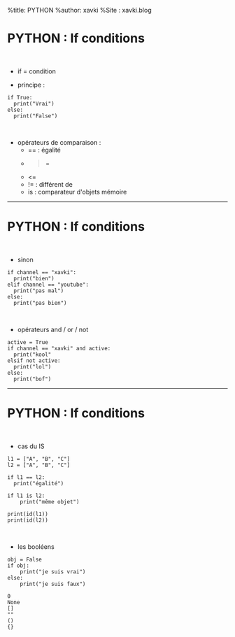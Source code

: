 %title: PYTHON
%author: xavki
%Site : xavki.blog


# PYTHON : If conditions


<br>


* if = condition

* principe :

```
if True:
  print("Vrai")
else:
  print("False")
```
<br>


* opérateurs de comparaison :
	* == : égalité
  * >=
  * <=
  * != : différent de
  * is : comparateur d'objets mémoire

----------------------------------------------

# PYTHON : If conditions


<br>


* sinon

```
if channel == "xavki":
  print("bien")
elif channel == "youtube":
  print("pas mal")
else:
  print("pas bien")
```

<br>


* opérateurs and / or / not

```
active = True
if channel == "xavki" and active:
  print("kool"
elsif not active:
  print("lol")
else:
  print("bof")
```

------------------------------------------------


# PYTHON : If conditions


<br>


* cas du IS

```
l1 = ["A", "B", "C"]
l2 = ["A", "B", "C"]

if l1 == l2:
  print("égalité")

if l1 is l2:
	print("même objet")

print(id(l1))
print(id(l2))
```

<br>


* les booléens

```
obj = False
if obj:
    print("je suis vrai")
else:
    print("je suis faux")
```

```
0
None
[]
""
()
{}
```

